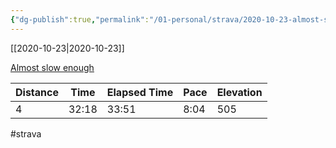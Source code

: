 ```yaml
---
{"dg-publish":true,"permalink":"/01-personal/strava/2020-10-23-almost-slow-enough/"}
---
```



[[2020-10-23\|2020-10-23]]

[Almost slow enough](https://www.strava.com/activities/4234129433)

| Distance | Time  | Elapsed Time | Pace | Elevation |
| -------- | ----- | ------------ | ---- | --------- |
| 4        | 32:18 | 33:51        | 8:04 | 505       |




#strava
